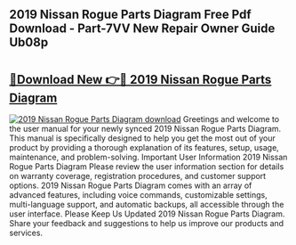 ## 2019 Nissan Rogue Parts Diagram Free Pdf Download - Part-7VV New Repair Owner Guide Ub08p

# <h2><a href="http://dfjk25.blite.top/?on=2019+Nissan+Rogue+Parts+Diagram">🔗Download New 👉🔴 2019 Nissan Rogue Parts Diagram</a></h2>

[![2019 Nissan Rogue Parts Diagram download](https://i.imgur.com/lujVjoI.png)](http://dfjk25.blite.top/?on=2019+Nissan+Rogue+Parts+Diagram)
Greetings and welcome to the user manual for your newly synced 2019 Nissan Rogue Parts Diagram. This manual is specifically designed to help you get the most out of your product by providing a thorough explanation of its features, setup, usage, maintenance, and problem-solving. Important User Information 2019 Nissan Rogue Parts Diagram Please review the user information section for details on warranty coverage, registration procedures, and customer support options. 2019 Nissan Rogue Parts Diagram comes with an array of advanced features, including voice commands, customizable settings, multi-language support, and automatic backups, all accessible through the user interface. Please Keep Us Updated 2019 Nissan Rogue Parts Diagram. Share your feedback and suggestions to help us improve our products and services.
